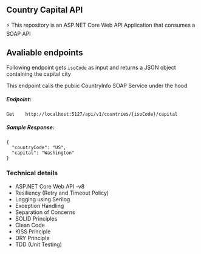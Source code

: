 ## Country Capital API
⚡ This repository is an ASP.NET Core Web API Application that consumes a SOAP API


## Avaliable endpoints

Following endpoint gets `isoCode` as input and returns a JSON object containing the capital city

This endpoint calls the public CountryInfo SOAP Service under the hood

##### Endpoint:
```
Get    http://localhost:5127/api/v1/countries/{isoCode}/capital
```

##### Sample Response:
```
{
  "countryCode": "US",
  "capital": "Washington"
}
```



### Technical details
  -	ASP.NET Core Web API -v8
  - Resiliency (Retry and Timeout Policy)
  - Logging using Serilog
  - Exception Handling
  - Separation of Concerns
  - SOLID Principles
  - Clean Code
  - KISS Principle
  - DRY Principle
  - TDD (Unit Testing)
